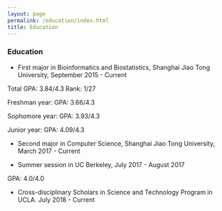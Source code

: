 ```yaml
---
layout: page
permalink: /education/index.html
title: Education
---
```


### Education
- First major in Bioinformatics and Biostatistics, Shanghai Jiao Tong University, September 2015 - Current

Total GPA: 3.84/4.3 Rank: 1/27

Freshman year: GPA: 3.66/4.3

Sophomore year: GPA: 3.93/4.3

Junior year: GPA: 4.09/4.3


- Second major in Computer Science, Shanghai Jiao Tong University, March 2017 - Current 


- Summer session in UC Berkeley, July 2017 - August 2017

GPA: 4.0/4.0

- Cross-disciplinary Scholars in Science and Technology Program in UCLA. July 2018 - Current
